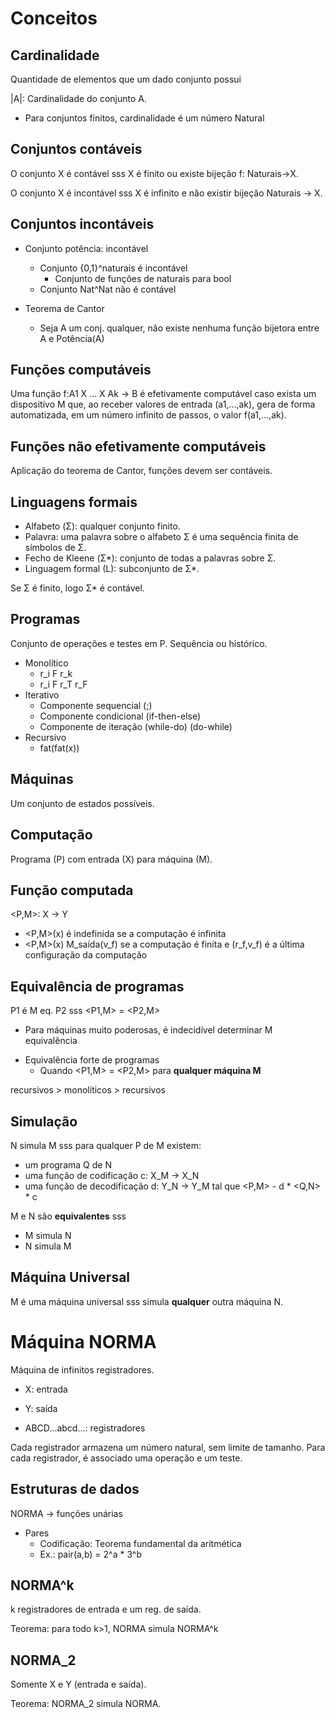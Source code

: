 # Conceitos 

## Cardinalidade
Quantidade de elementos que um dado conjunto possui

|A|: Cardinalidade do conjunto A.

- Para conjuntos finitos, cardinalidade é um número Natural

## Conjuntos contáveis
O conjunto X é contável sss X é finito ou existe bijeção f: Naturais->X.

O conjunto X é incontável sss X é infinito e não existir bijeção Naturais -> X.

## Conjuntos incontáveis

- Conjunto potência: incontável
  - Conjunto {0,1}^naturais é incontável
    - Conjunto de funções de naturais para bool
  - Conjunto Nat^Nat não é contável

- Teorema de Cantor
  - Seja A um conj. qualquer, não existe nenhuma função bijetora entre A e Potência(A)

## Funções computáveis

Uma função f:A1 X ... X Ak -> B é efetivamente computável caso exista um dispositivo M que, ao receber valores de entrada (a1,...,ak), gera de forma automatizada, em um número infinito de passos, o valor f(a1,...,ak).

## Funções não efetivamente computáveis

Aplicação do teorema de Cantor, funções devem ser contáveis.

## Linguagens formais

- Alfabeto (Σ): qualquer conjunto finito.
- Palavra: uma palavra sobre o alfabeto Σ é uma sequência finita de símbolos de Σ.
- Fecho de Kleene (Σ*): conjunto de todas a palavras sobre Σ.
- Linguagem formal (L): subconjunto de Σ*.

Se Σ é finito, logo Σ* é contável.

## Programas

Conjunto de operações e testes em P. Sequência ou histórico.

- Monolítico
  - r_i   F   r_k
  - r_i   F   r_T   r_F
- Iterativo
  - Componente sequencial (;)
  - Componente condicional (if-then-else)
  - Componente de iteração (while-do) (do-while)
- Recursivo
  - fat(fat(x))

## Máquinas

Um conjunto de estados possíveis.

## Computação

Programa (P) com entrada (X) para máquina (M).

## Função computada

<P,M>: X -> Y
- <P,M>(x) é indefinida se a computação é infinita
- <P,M>(x) M_saída(v_f) se a computação é finita e (r_f,v_f) é a última configuração da computação

## Equivalência de programas

P1 é M eq. P2 sss <P1,M> = <P2,M>

* Para máquinas muito poderosas, é indecidível determinar M equivalência

- Equivalência forte de programas
  - Quando <P1,M> = <P2,M> para **qualquer máquina M**

recursivos > monolíticos > recursivos

## Simulação

N simula M sss para qualquer P de M existem:
- um programa Q de N
- uma função de codificação c: X_M -> X_N
- uma função de decodificação d: Y_N -> Y_M 
tal que <P,M> - d * <Q,N> * c

M e N são **equivalentes** sss
- M simula N
- N simula M

## Máquina Universal

M é uma máquina universal sss simula **qualquer** outra máquina N.

# Máquina NORMA

Máquina de infinitos registradores.

- X: entrada

- Y: saída

- ABCD...abcd...: registradores

Cada registrador armazena um número natural, sem limite de tamanho. Para cada registrador, é associado uma operação e um teste.

## Estruturas de dados

NORMA -> funções unárias

- Pares
  - Codificação: Teorema fundamental da aritmética
  - Ex.: pair(a,b) = 2^a * 3^b

## NORMA^k

k registradores de entrada e um reg. de saída.

Teorema: para todo k>1, NORMA simula NORMA^k

## NORMA_2

Somente X e Y (entrada e saída).

Teorema: NORMA_2 simula NORMA.
